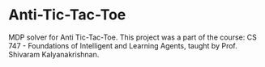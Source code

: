# Anti-Tic-Tac-Toe
MDP solver for Anti Tic-Tac-Toe.
This project was a part of the course: CS 747 - Foundations of Intelligent and Learning Agents, taught by Prof. Shivaram Kalyanakrishnan. 
